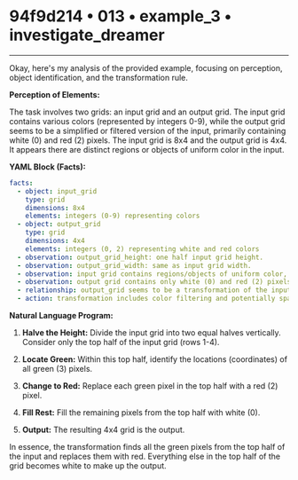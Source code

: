 # 94f9d214 • 013 • example_3 • investigate_dreamer

---
Okay, here's my analysis of the provided example, focusing on perception, object identification, and the transformation rule.

**Perception of Elements:**

The task involves two grids: an input grid and an output grid. The input grid contains various colors (represented by integers 0-9), while the output grid seems to be a simplified or filtered version of the input, primarily containing white (0) and red (2) pixels. The input grid is 8x4 and the output grid is 4x4. It appears there are distinct regions or objects of uniform color in the input.

**YAML Block (Facts):**



```yaml
facts:
  - object: input_grid
    type: grid
    dimensions: 8x4
    elements: integers (0-9) representing colors
  - object: output_grid
    type: grid
    dimensions: 4x4
    elements: integers (0, 2) representing white and red colors
  - observation: output_grid_height: one half input grid height.
  - observation: output_grid_width: same as input grid width.
  - observation: input grid contains regions/objects of uniform color, specifically blue (1), green (3), and white (0).
  - observation: output grid contains only white (0) and red (2) pixels.
  - relationship: output_grid seems to be a transformation of the input_grid.
  - action: transformation includes color filtering and potentially spatial reduction or object extraction
```



**Natural Language Program:**

1.  **Halve the Height:** Divide the input grid into two equal halves vertically. Consider only the top half of the input grid (rows 1-4).

2.  **Locate Green:** Within this top half, identify the locations (coordinates) of all green (3) pixels.

3.  **Change to Red:** Replace each green pixel in the top half with a red (2) pixel.

4. **Fill Rest:** Fill the remaining pixels from the top half with white (0).

5.  **Output:** The resulting 4x4 grid is the output.

In essence, the transformation finds all the green pixels from the top half of the input and replaces them with red. Everything else in the top half of the grid becomes white to make up the output.


